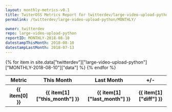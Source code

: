 ```yaml
---
layout: monthly-metrics-v0.1
title: TwiterOSS Metrics Report for twitterdev/large-video-upload-python | MONTHLY-2018-08-10 | 2018-08-10
permalink: /twitterdev/large-video-upload-python/MONTHLY/

owner: twitterdev
repo: large-video-upload-python
reportID: MONTHLY-2018-08-10
datestampThisMonth: 2018-08-10
datestampLastMonth: 2018-07-13
---
```


<table style="width: 100%">
    <tr>
        <th>Metric</th>
        <th>This Month</th>
        <th>Last Month</th>
        <th>+/-</th>
    </tr>
    {% for item in site.data["twitterdev"]["large-video-upload-python"]["MONTHLY-2018-08-10"]["data"] %}
    <tr>
        <th>{{ item[0] }}</th>
        <th>{{ item[1]["this_month"] }}</th>
        <th>{{ item[1]["last_month"] }}</th>
        <th>{{ item[1]["diff"] }}</th>
    </tr>
    {% endfor %}
</table>

